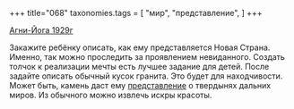+++
title="068"
taxonomies.tags = [
 "мир",
 "представление",
]
+++

[Агни-Йога 1929г](/agni/1929)

Закажите ребёнку описать, как ему представляется Новая Страна. Именно, так можно проследить за проявлением невиданного. Создать толчок к реализации мечты есть лучшее задание для детей. После задайте описать обычный кусок гранита. Это будет для находчивости. Может быть, камень даст ему [представление](/tags/представление) о твердынях дальних миров. Из обычного можно извлечь искры красоты.